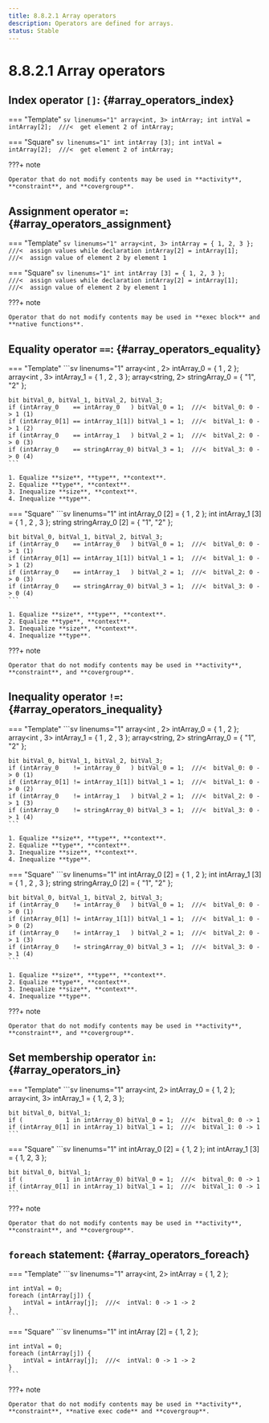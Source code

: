 ```yaml
---
title: 8.8.2.1 Array operators
description: Operators are defined for arrays.
status: Stable
---
```



# 8.8.2.1 Array operators
## Index operator `[]`: {#array_operators_index}
=== "Template"
    ```sv linenums="1"
    array<int, 3> intArray;
    int intVal = intArray[2];  ///<  get element 2 of intArray;
    ```

=== "Square"
    ```sv linenums="1"
    int intArray [3];
    int intVal = intArray[2];  ///<  get element 2 of intArray;
    ```

???+ note

    Operator that do not modify contents may be used in **activity**, **constraint**, and **covergroup**.

## Assignment operator `=`: {#array_operators_assignment}
=== "Template"
    ```sv linenums="1"
    array<int, 3> intArray = { 1, 2, 3 };   ///<  assign values while declaration
    intArray[2] = intArray[1];              ///<  assign value of element 2 by element 1
    ```

=== "Square"
    ```sv linenums="1"
    int intArray [3] = { 1, 2, 3 };         ///<  assign values while declaration
    intArray[2] = intArray[1];              ///<  assign value of element 2 by element 1
    ```

???+ note

    Operator that do not modify contents may be used in **exec block** and **native functions**.
## Equality operator `==`: {#array_operators_equality}
=== "Template"
    ```sv linenums="1"
    array<int   , 2> intArray_0    = {  1 ,  2      };
    array<int   , 3> intArray_1    = {  1 ,  2 ,  3 };
    array<string, 2> stringArray_0 = { "1", "2"     };

    bit bitVal_0, bitVal_1, bitVal_2, bitVal_3;
    if (intArray_0    == intArray_0   ) bitVal_0 = 1;  ///<  bitVal_0: 0 -> 1 (1)
    if (intArray_0[1] == intArray_1[1]) bitVal_1 = 1;  ///<  bitVal_1: 0 -> 1 (2)
    if (intArray_0    == intArray_1   ) bitVal_2 = 1;  ///<  bitVal_2: 0 -> 0 (3)
    if (intArray_0    == stringArray_0) bitVal_3 = 1;  ///<  bitVal_3: 0 -> 0 (4)
    ```

    1. Equalize **size**, **type**, **context**.
    2. Equalize **type**, **context**.
    3. Inequalize **size**, **context**.
    4. Inequalize **type**.

=== "Square"
    ```sv linenums="1"
    int    intArray_0    [2] = {  1 ,  2      };
    int    intArray_1    [3] = {  1 ,  2 ,  3 };
    string stringArray_0 [2] = { "1", "2"     };

    bit bitVal_0, bitVal_1, bitVal_2, bitVal_3;
    if (intArray_0    == intArray_0   ) bitVal_0 = 1;  ///<  bitVal_0: 0 -> 1 (1)
    if (intArray_0[1] == intArray_1[1]) bitVal_1 = 1;  ///<  bitVal_1: 0 -> 1 (2)
    if (intArray_0    == intArray_1   ) bitVal_2 = 1;  ///<  bitVal_2: 0 -> 0 (3)
    if (intArray_0    == stringArray_0) bitVal_3 = 1;  ///<  bitVal_3: 0 -> 0 (4)
    ```

    1. Equalize **size**, **type**, **context**.
    2. Equalize **type**, **context**.
    3. Inequalize **size**, **context**.
    4. Inequalize **type**.

???+ note

    Operator that do not modify contents may be used in **activity**, **constraint**, and **covergroup**.

## Inequality operator `!=`: {#array_operators_inequality}
=== "Template"
    ```sv linenums="1"
    array<int   , 2> intArray_0    = {  1 ,  2      };
    array<int   , 3> intArray_1    = {  1 ,  2 ,  3 };
    array<string, 2> stringArray_0 = { "1", "2"     };

    bit bitVal_0, bitVal_1, bitVal_2, bitVal_3;
    if (intArray_0    != intArray_0   ) bitVal_0 = 1;  ///<  bitVal_0: 0 -> 0 (1)
    if (intArray_0[1] != intArray_1[1]) bitVal_1 = 1;  ///<  bitVal_1: 0 -> 0 (2)
    if (intArray_0    != intArray_1   ) bitVal_2 = 1;  ///<  bitVal_2: 0 -> 1 (3)
    if (intArray_0    != stringArray_0) bitVal_3 = 1;  ///<  bitVal_3: 0 -> 1 (4)
    ```

    1. Equalize **size**, **type**, **context**.
    2. Equalize **type**, **context**.
    3. Inequalize **size**, **context**.
    4. Inequalize **type**.

=== "Square"
    ```sv linenums="1"
    int    intArray_0    [2] = {  1 ,  2      };
    int    intArray_1    [3] = {  1 ,  2 ,  3 };
    string stringArray_0 [2] = { "1", "2"     };

    bit bitVal_0, bitVal_1, bitVal_2, bitVal_3;
    if (intArray_0    != intArray_0   ) bitVal_0 = 1;  ///<  bitVal_0: 0 -> 0 (1)
    if (intArray_0[1] != intArray_1[1]) bitVal_1 = 1;  ///<  bitVal_1: 0 -> 0 (2)
    if (intArray_0    != intArray_1   ) bitVal_2 = 1;  ///<  bitVal_2: 0 -> 1 (3)
    if (intArray_0    != stringArray_0) bitVal_3 = 1;  ///<  bitVal_3: 0 -> 1 (4)
    ```

    1. Equalize **size**, **type**, **context**.
    2. Equalize **type**, **context**.
    3. Inequalize **size**, **context**.
    4. Inequalize **type**.

???+ note

    Operator that do not modify contents may be used in **activity**, **constraint**, and **covergroup**.

## Set membership operator `in`: {#array_operators_in}
=== "Template"
    ```sv linenums="1"
    array<int, 2> intArray_0 = { 1, 2    };
    array<int, 3> intArray_1 = { 1, 2, 3 };

    bit bitVal_0, bitVal_1;
    if (            1 in intArray_0) bitVal_0 = 1;  ///<  bitval_0: 0 -> 1
    if (intArray_0[1] in intArray_1) bitVal_1 = 1;  ///<  bitVal_1: 0 -> 1
    ```

=== "Square"
    ```sv linenums="1"
    int intArray_0 [2] = { 1, 2    };
    int intArray_1 [3] = { 1, 2, 3 };

    bit bitVal_0, bitVal_1;
    if (            1 in intArray_0) bitVal_0 = 1;  ///<  bitval_0: 0 -> 1
    if (intArray_0[1] in intArray_1) bitVal_1 = 1;  ///<  bitVal_1: 0 -> 1
    ```

???+ note

    Operator that do not modify contents may be used in **activity**, **constraint**, and **covergroup**.

## `foreach` statement: {#array_operators_foreach}
=== "Template"
    ```sv linenums="1"
    array<int, 2> intArray = { 1, 2 };

    int intVal = 0;
    foreach (intArray[j]) {
        intVal = intArray[j];  ///<  intVal: 0 -> 1 -> 2
    }
    ```

=== "Square"
    ```sv linenums="1"
    int intArray [2] = { 1, 2 };

    int intVal = 0;
    foreach (intArray[j]) {
        intVal = intArray[j];  ///<  intVal: 0 -> 1 -> 2
    }
    ```

???+ note

    Operator that do not modify contents may be used in **activity**, **constraint**, **native exec code** and **covergroup**.
